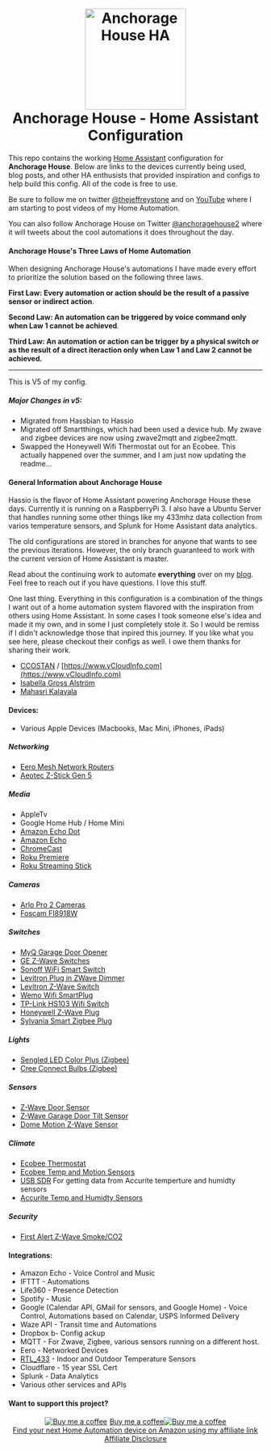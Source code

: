 
<h1 align="center">
  <a name="logo" href="http://jeffreystone.net"><img src="https://github.com/thejeffreystone/home-assistant-configuration/blob/master/config/www/ahlogo_bw.png" alt="Anchorage House HA" width="200"></a>
  <br>
  Anchorage House - Home Assistant Configuration
</h1>

This repo contains the working [Home Assistant](https://home-assistant.io/) configuration for **Anchorage House**. Below are links to the devices currently being used, blog posts, and other HA enthusists that provided inspiration and configs to help build this config. All of the code is free to use.

Be sure to follow me on twitter [@thejeffreystone](https://twitter.com/thejeffreystone) and on [YouTube](https://www.youtube.com/channel/UCipZJ6748kd8TbelSxcvcVg) where I am starting to post videos of my Home Automation. 

You can also follow Anchorage House on Twitter [@anchoragehouse2](https://twitter.com/anchoragehouse2) where it will tweets about the cool automations it does throughout the day.

#### Anchorage House's Three Laws of Home Automation 

When designing Anchorage House's automations I have made every effort to prioritize the solution based on the following three laws. 

**First Law: Every automation or action should be the result of a passive sensor or indirect action**.

**Second Law: An automation can be triggered by voice command only when Law 1 cannot be achieved**.

**Third Law: An automation or action can be trigger by a physical switch or as the result of a direct iteraction only when Law 1 and Law 2 cannot be achieved.**

<hr>

This is V5 of my config.

##### Major Changes in v5:
* Migrated from Hassbian to Hassio
* Migrated off Smartthings, which had been used a device hub. My zwave and zigbee devices are now using zwave2mqtt and zigbee2mqtt. 
* Swapped the Honeywell Wifi Thermostat out for an Ecobee. This actually happened over the summer, and I am just now updating the readme... 

#### General Information about Anchorage House

Hassio is the flavor of Home Assistant powering Anchorage House these days. Currently it is running on a RaspberryPi 3. I also have a Ubuntu Server that handles running some other things like my 433mhz data collection from varios temperature sensors, and Splunk for Home Assistant data analytics. 

The old configurations are stored in branches for anyone that wants to see the previous iterations. However, the only branch guaranteed to work with the current version of Home Assistant is master.

Read about the continuing work to automate **everything** over on my [blog](https://www.jeffreystone.net). Feel free to reach out if you have questions. I love this stuff. 

One last thing. Everything in this configuration is a combination of the things I want out of a home automation system flavored with the inspiration from others using Home Assistant. In some cases I took someone else's idea and made it my own, and in some I just completely stole it. So I would be remiss if I didn't acknowledge those that inpired this journey. If you like what you see here, please checkout their configs as well. I owe them thanks for sharing their work.   

* [CCOSTAN](https://github.com/CCOSTAN/Home-AssistantConfig#logo) / [https://www.vCloudInfo.com](https://www.vCloudInfo.com)
* [Isabella Gross Alström](https://isabellaalstrom.github.io/)
* [Mahasri Kalavala](https://github.com/skalavala/mysmarthome)
 
#### Devices:
* Various Apple Devices (Macbooks, Mac Mini, iPhones, iPads)

##### Networking
* [Eero Mesh Network Routers](https://amzn.to/2Nty6fE)
* [Aeotec Z-Stick Gen 5](https://amzn.to/2K4BqMf)

##### Media
* AppleTv
* Google Home Hub / Home Mini
* [Amazon Echo Dot](https://amzn.to/32vt6vr)
* [Amazon Echo](https://amzn.to/34LSajw)
* [ChromeCast](https://amzn.to/34HIjuL)
* [Roku Premiere](https://amzn.to/2CmOBnF)
* [Roku Streaming Stick](https://amzn.to/34At7zI)

##### Cameras
* [Arlo Pro 2 Cameras](https://amzn.to/32ulDNl)
* [Foscam FI8918W](https://amzn.to/33wKdOL)

##### Switches
* [MyQ Garage Door Opener](https://amzn.to/2NXQSea)
* [GE Z-Wave Switches](https://amzn.to/33vh8mS)
* [Sonoff WiFi Smart Switch ](https://amzn.to/2K0mPla)
* [Levitron Plug in ZWave Dimmer](https://amzn.to/2NW9kno)
* [Levitron Z-Wave Switch](https://amzn.to/2JXyDob)
* [Wemo Wifi SmartPlug](https://amzn.to/2K4bikB)
* [TP-Link HS103 Wifi Switch](https://amzn.to/32wV7Tg)
* [Honeywell Z-Wave Plug](https://amzn.to/2NtRE3L)
* [Sylvania Smart Zigbee Plug](https://amzn.to/32zoJzH)

##### Lights
* [Sengled LED Color Plus (Zigbee)](https://amzn.to/32nEjy8)
* [Cree Connect Bulbs (Zigbee)](https://amzn.to/2NrYOWa)

##### Sensors
* [Z-Wave Door Sensor](https://amzn.to/34MM1n7)
* [Z-Wave Garage Door Tilt Sensor](https://amzn.to/2WUHc8s)
* [Dome Motion Z-Wave Sensor](https://amzn.to/32nD5Ty)

##### Climate
* [Ecobee Thermostat](https://www.amazon.com/gp/product/B07K2GTKQ5/ref=as_li_tl?ie=UTF8&tag=thejefferysto-20&camp=1789&creative=9325&linkCode=as2&creativeASIN=B07K2GTKQ5&linkId=af62c6bb747234ded5bc4161a651d47a)
* [Ecobee Temp and Motion Sensors](https://amzn.to/2NSdNYz)
* [USB SDR](https://amzn.to/2Nv3f2l) For getting data from Accurite temperture and humidty sensors
* [Accurite Temp and Humidty Sensors](https://amzn.to/36LUatA)

##### Security
* [First Alert Z-Wave Smoke/CO2](https://amzn.to/34M6wQT)

#### Integrations:
* Amazon Echo - Voice Control and Music
* IFTTT - Automations
* Life360 - Presence Detection
* Spotify - Music
* Google (Calendar API, GMail for sensors, and Google Home) - Voice Control, Automations based on Calendar, USPS Informed Delivery
* Waze API - Transit time and Automations
* Dropbox b- Config ackup
* MQTT - For Zwave, Zigbee, various sensors running on a different host.
* Eero - Networked Devices
* [RTL_433](https://github.com/merbanan/rtl_433) - Indoor and Outdoor Temperature Sensors
* Cloudflare - 15 year SSL Cert
* Splunk - Data Analytics
* Various other services and APIs

#### Want to support this project?

<p align="center">
<a target="_blank" href="https://www.buymeacoffee.com/icE6DeBut"><img src="https://www.buymeacoffee.com/assets/img/BMC-btn-logo.svg" alt="Buy me a coffee"><span style="margin-left:5px">Buy me a coffee</span></a><a target="_blank" href="https://www.buymeacoffee.com/icE6DeBut"><img src="https://www.buymeacoffee.com/assets/img/BMC-btn-logo.svg" alt="Buy me a coffee"></a>

<br />
<a target="_blank" href="https://www.amazon.com/?&_encoding=UTF8&tag=thejeffreystone-20&linkCode=ur2&linkId=36476f43b573601a05b45e576b67ccd2&camp=1789&creative=9325">Find your next Home Automation device on Amazon using my affiliate link</a><img src="//ir-na.amazon-adsystem.com/e/ir?t=thejeffreystone-20&l=ur2&o=1" width="1" height="1" border="0" alt="" style="border:none !important; margin:0px !important;" />
<br />
<a href="http://www.jeffreystone.net/pages/affiliate-disclosure.html">
Affiliate Disclosure
</a>
</p>

